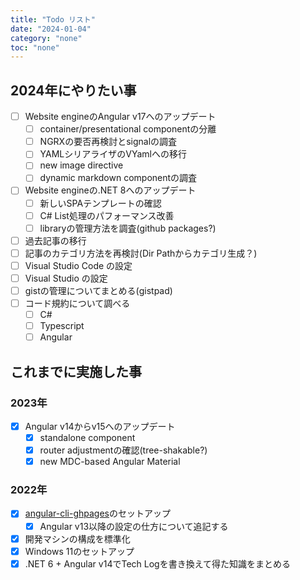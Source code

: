 ```yaml
---
title: "Todo リスト"
date: "2024-01-04"
category: "none"
toc: "none"
---
```


## 2024年にやりたい事

- [ ] Website engineのAngular v17へのアップデート
  - [ ] container/presentational componentの分離
  - [ ] NGRXの要否再検討とsignalの調査
  - [ ] YAMLシリアライザのVYamlへの移行
  - [ ] new image directive
  - [ ] dynamic markdown componentの調査
- [ ] Website engineの.NET 8へのアップデート
  - [ ] 新しいSPAテンプレートの確認
  - [ ] C# List処理のパフォーマンス改善
  - [ ] libraryの管理方法を調査(github packages?)
- [ ] 過去記事の移行
- [ ] 記事のカテゴリ方法を再検討(Dir Pathからカテゴリ生成？)
- [ ] Visual Studio Code の設定
- [ ] Visual Studio の設定
- [ ] gistの管理についてまとめる(gistpad)
- [ ] コード規約について調べる
  - [ ] C#
  - [ ] Typescript
  - [ ] Angular

## これまでに実施した事

### 2023年

- [x] Angular v14からv15へのアップデート
  - [x] standalone component
  - [x] router adjustmentの確認(tree-shakable?)
  - [x] new MDC-based Angular Material

### 2022年

- [x] [angular-cli-ghpages](https://github.com/angular-schule/angular-cli-ghpages)のセットアップ
  - [x] Angular v13以降の設定の仕方について追記する
- [x] 開発マシンの構成を標準化
- [x] Windows 11のセットアップ
- [x] .NET 6 + Angular v14でTech Logを書き換えて得た知識をまとめる
